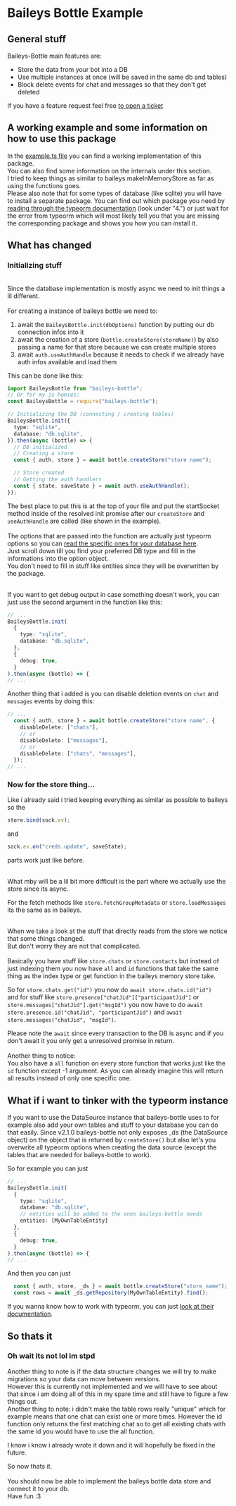 # Baileys Bottle Example

## General stuff

Baileys-Bottle main features are:

- Store the data from your bot into a DB
- Use multiple instances at once (will be saved in the same db and tables)
- Block delete events for chat and messages so that they don't get deleted

If you have a feature request feel free [to open a ticket](https://github.com/lucassaud/baileys-bottle-new/issues/new/choose)

## A working example and some information on how to use this package

In the [example.ts file](https://github.com/lucassaud/baileys-bottle-new/blob/master/src/example/example.ts) you can find a working implementation of this package.<br/>
You can also find some information on the internals under this section.<br/>
I tried to keep things as similar to baileys makeInMemoryStore as far as using the functions goes.<br/>
Please also note that for some types of database (like sqlite) you will have to install a separate package. You can find out which package you need by [reading through the typeorm documentation](https://typeorm.io/#installation) (look under "4.") or just wait for the error from typeorm which will most likely tell you that you are missing the corresponding package and shows you how you can install it.

## What has changed

### Initializing stuff

<br/>
Since the database implementation is mostly async we need to init things a lil different.
<br/>
<br/>
For creating a instance of baileys bottle we need to:

1. await the `BaileysBottle.init(dbOptions)` function by putting our db connection infos into it
2. await the creation of a store (`bottle.createStore(storeName)`) by also passing a name for that store because we can create multiple stores
3. await `auth.useAuthHandle` because it needs to check if we already have auth infos available and load them

This can be done like this:

```ts
import BaileysBottle from "baileys-bottle";
// Or for my js homies:
const BaileysBottle = require("baileys-bottle");

// Initializing the DB (connecting / creating tables)
BaileysBottle.init({
  type: "sqlite",
  database: "db.sqlite",
}).then(async (bottle) => {
  // DB initialized
  // Creating a store
  const { auth, store } = await bottle.createStore("store name");

  // Store created
  // Getting the auth handlers
  const { state, saveState } = await auth.useAuthHandle();
});
```

The best place to put this is at the top of your file and put the startSocket method inside of the resolved init promise after our `createStore` and `useAuthHandle` are called (like shown in the example).<br/><br/>
The options that are passed into the function are actually just typeorm options so you can [read the specific ones for your database here](https://typeorm.io/data-source-options#mysql--mariadb-data-source-options).<br/>
Just scroll down till you find your preferred DB type and fill in the informations into the option object.<br/>
You don't need to fill in stuff like entities since they will be overwritten by the package.<br/><br/>

If you want to get debug output in case something doesn't work, you can just use the second argument in the function like this:

```ts
// ...
BaileysBottle.init(
  {
    type: "sqlite",
    database: "db.sqlite",
  },
  {
    debug: true,
  }
).then(async (bottle) => {
// ...
```

Another thing that i added is you can disable deletion events on `chat` and `messages` events by doing this:

```ts
// ...
  const { auth, store } = await bottle.createStore("store name", {
    disableDelete: ["chats"],
    // or
    disableDelete: ["messages"],
    // or 
    disableDelete: ["chats", "messages"],
  });
// ...
```

### Now for the store thing...

Like i already said i tried keeping everything as similar as possible to baileys so the

```ts
store.bind(sock.ev);
```

and

```ts
sock.ev.on("creds.update", saveState);
```

parts work just like before.<br/><br/>

What mby will be a lil bit more difficult is the part where we actually use the store since its async.<br/>

For the fetch methods like `store.fetchGroupMetadata` or `store.loadMessages` its the same as in baileys.<br/><br/>

When we take a look at the stuff that directly reads from the store we notice that some things changed.<br/>
But don't worry they are not that complicated.<br/><br/>
Basically you have stuff like `store.chats` or `store.contacts` but instead of just indexing them you now have `all` and `id` functions that take the same thing as the index type or get function in the baileys memory store take.

So for `store.chats.get("id")` you now do `await store.chats.id("id")`<br/> and for stuff like `store.presence["chatJid"]["participantJid"]` or `store.messages["chatJid"].get("msgId")` you now have to do `await store.presence.id("chatJid", "participantJid")` and `await store.messages("chatJid", "msgId")`.

Please note the `await` since every transaction to the DB is async and if you don't await it you only get a unresolved promise in return.<br/><br/>
Another thing to notice:<br/>You also have a `all` function on every store function that works just like the `id` function except -1 argument. As you can already imagine this will return all results instead of only one specific one.

## What if i want to tinker with the typeorm instance

If you want to use the DataSource instance that baileys-bottle uses to for example also add your own tables and stuff to your database you can do that easily.
Since v2.1.0 baileys-bottle not only exposes _ds (the DataSource object) on the object that is returned by `createStore()` but also let's you overwrite all typeorm options when creating the data source (except the tables that are needed for baileys-bottle to work).

So for example you can just
```ts
// ...
BaileysBottle.init(
  {
    type: "sqlite",
    database: "db.sqlite",
    // entities will be added to the ones baileys-bottle needs
    entities: [MyOwnTableEntity]
  },
  {
    debug: true,
  }
).then(async (bottle) => {
// ...
```
And then you can just
```ts
  const { auth, store, _ds } = await bottle.createStore("store name");
  const rows = await _ds.getRepository(MyOwnTableEntity).find();
```

If you wanna know how to work with typeorm, you can just [look at their documentation](https://typeorm.io).

## So thats it

### Oh wait its not lol im stpd

Another thing to note is if the data structure changes we will try to make migrations so your data can move between versions.<br/>However this is currently not implemented and we will have to see about that since i am doing all of this in my spare time and still have to figure a few things out.<br/>
Another thing to note: i didn't make the table rows really "unique" which for example means that one chat can exist one or more times. However the id function only returns the first matching chat so to get all existing chats with the same id you would have to use the all function.

I know i know i already wrote it down and it will hopefully be fixed in the future.

So now thats it.<br/><br/>
You should now be able to implement the baileys bottle data store and connect it to your db.<br/>
Have fun :3
